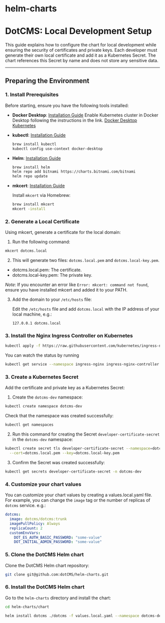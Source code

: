 # helm-charts

# **DotCMS: Local Development Setup**

This guide explains how to configure the chart for local development while ensuring the security of certificates and private keys. Each developer must generate their own local certificate and add it as a Kubernetes Secret. The chart references this Secret by name and does not store any sensitive data.

---

## **Preparing the Environment**

### 1. **Install Prerequisites**

Before starting, ensure you have the following tools installed:

- **Docker Desktop**: [Installation Guide](https://docs.docker.com/desktop/install/mac-install/)
  Enable Kubernetes cluster in Docker Desktop following the instructions in the link. [Docker Desktop Kubernetes](https://docs.docker.com/desktop/kubernetes/)

- **kubectl**: [Installation Guide](https://kubernetes.io/docs/tasks/tools/install-kubectl-macos/#install-kubectl-on-macos)

  ```bash
  brew install kubectl
  kubectl config use-context docker-desktop
  ```

- **Helm**: [Installation Guide](https://helm.sh/docs/intro/install/)

  ```bash
  brew install helm
  helm repo add bitnami https://charts.bitnami.com/bitnami
  helm repo update
  ```

- **mkcert**: [Installation Guide](https://web.dev/articles/how-to-use-local-https)

  Install `mkcert` via Homebrew:
  ```bash
  brew install mkcert
  mkcert -install
  ```

### 2. **Generate a Local Certificate**

Using mkcert, generate a certificate for the local domain:

1. Run the following command:

  ```bash
  mkcert dotcms.local
  ```

2. This will generate two files: `dotcms.local.pem` and `dotcms.local-key.pem`.
  
  * dotcms.local.pem: The certificate.
  * dotcms.local-key.pem: The private key.

  *Note*: If you encounter an error like `Error: mkcert: command not found`, ensure you have installed mkcert and added it to your PATH.

3. Add the domain to your `/etc/hosts` file:
    
    Edit the `/etc/hosts` file and add `dotcms.local` with the IP address of your local machine, e.g.:
    
    ```
    127.0.0.1 dotcms.local
    ```

### 3. **Install the Nginx Ingress Controller on Kubernetes**

  ```bash
  kubectl apply -f https://raw.githubusercontent.com/kubernetes/ingress-nginx/main/deploy/static/provider/cloud/deploy.yaml
  ```

  You can watch the status by running 
  
  ```bash
  kubectl get service --namespace ingress-nginx ingress-nginx-controller --output wide --watch'  
  ```

### 3. **Create a Kubernetes Secret**

Add the certificate and private key as a Kubernetes Secret:

1. Create the `dotcms-dev` namespace:
  
  ```bash
  kubectl create namespace dotcms-dev
  ```

  Check that the namespace was created successfully:

  ```bash
  kubectl get namespaces
  ```

2. Run this command for creating the Secret `developer-certificate-secret` in the `dotcms-dev` namespace:

  ```bash
  kubectl create secret tls developer-certificate-secret --namespace=dotcms-dev \
    --cert=dotcms.local.pem --key=dotcms.local-key.pem
  ```

3. Confirm the Secret was created successfully:

  ```bash
  kubectl get secrets developer-certificate-secret -n dotcms-dev
  ```

### 4. **Customize your chart values**

You can customize your chart values by creating a values.local.yaml file. For example, you can change the `image` tag or the number of replicas of `dotcms` service. e.g.:

  ```yaml
  dotcms:
    image: dotcms/dotcms:trunk
    imagePullPolicy: Always
    replicaCount: 2
    customEnvVars:
      DOT_ES_AUTH_BASIC_PASSWORD: "some-value"
      DOT_INITIAL_ADMIN_PASSWORD: "some-value"
  ```

### 5. **Clone the DotCMS Helm chart**

Clone the DotCMS Helm chart repository:

  ```bash
  git clone git@github.com:dotCMS/helm-charts.git
  ```

### 6. **Install the DotCMS Helm chart**

Go to the `helm-charts` directory and install the chart:

  ```bash
  cd helm-charts/chart
  ```

  ```bash
  helm install dotcms ./dotcms -f values.local.yaml --namespace dotcms-dev
  ```

